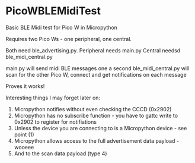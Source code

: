 # PicoWBLEMidiTest
Basic BLE Midi test for Pico W in Micropython

Requires two Pico Ws - one peripheral, one central. 

Both need ble_advertising.py.
Peripheral needs main.py
Central needsd ble_midi_central.py

main.py will send midi BLE messages one a second
ble_midi_central.py will scan for the other Pico W, connect and get notifications on each message

Proves it works!

Interesting things I may forget later on:
1. Micropython notifies without even checking the CCCD (0x2902)
2. Micropython has no subscribe function - you have to gattc write to 0x2902 to register for notifiations
3. Unless the device you are connecting to is a Micropython device - see point (1)
4. Micropython allows access to the full advertisement data payload - wooeee
5. And to the scan data payload (type 4)
